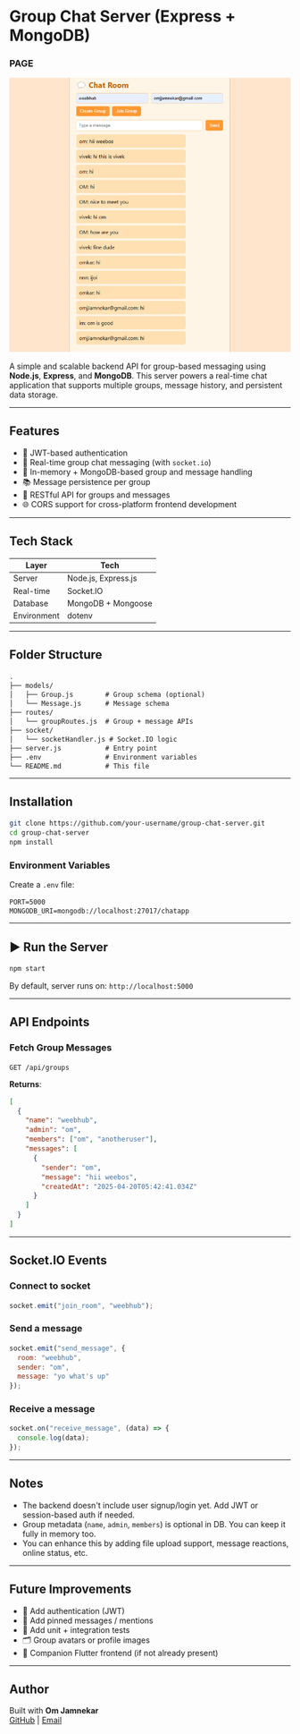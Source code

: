
#  Group Chat Server (Express + MongoDB)

### PAGE
![index.html](./public/assets/image.png)

A simple and scalable backend API for group-based messaging using **Node.js**, **Express**, and **MongoDB**. This server powers a real-time chat application that supports multiple groups, message history, and persistent data storage.

---

##  Features

- 🔐 JWT-based authentication
- 💬 Real-time group chat messaging (with `socket.io`)
- 🧠 In-memory + MongoDB-based group and message handling
- 📚 Message persistence per group
- 📡 RESTful API for groups and messages
- 🌐 CORS support for cross-platform frontend development

---

##  Tech Stack

| Layer         | Tech                    |
| ------------- | ------------------------ |
| Server        | Node.js, Express.js     |
| Real-time     | Socket.IO               |
| Database      | MongoDB + Mongoose      |
| Environment   | dotenv                  |

---

##  Folder Structure

```
.
├── models/
│   ├── Group.js        # Group schema (optional)
│   └── Message.js      # Message schema
├── routes/
│   └── groupRoutes.js  # Group + message APIs
├── socket/
│   └── socketHandler.js # Socket.IO logic
├── server.js           # Entry point
├── .env                # Environment variables
└── README.md           # This file
```

---

##  Installation

```bash
git clone https://github.com/your-username/group-chat-server.git
cd group-chat-server
npm install
```

###  Environment Variables

Create a `.env` file:

```env
PORT=5000
MONGODB_URI=mongodb://localhost:27017/chatapp
```

---



## ▶ Run the Server

```bash
npm start
```

By default, server runs on: `http://localhost:5000`

---

##  API Endpoints

###  Fetch Group Messages

```
GET /api/groups
```

**Returns**:
```json
[
  {
    "name": "weebhub",
    "admin": "om",
    "members": ["om", "anotheruser"],
    "messages": [
      {
        "sender": "om",
        "message": "hii weebos",
        "createdAt": "2025-04-20T05:42:41.034Z"
      }
    ]
  }
]
```

---

##  Socket.IO Events

### Connect to socket
```js
socket.emit("join_room", "weebhub");
```

### Send a message
```js
socket.emit("send_message", {
  room: "weebhub",
  sender: "om",
  message: "yo what's up"
});
```

### Receive a message
```js
socket.on("receive_message", (data) => {
  console.log(data);
});
```

---

##  Notes

- The backend doesn't include user signup/login yet. Add JWT or session-based auth if needed.
- Group metadata (`name`, `admin`, `members`) is optional in DB. You can keep it fully in memory too.
- You can enhance this by adding file upload support, message reactions, online status, etc.

---

##  Future Improvements

- 🔐 Add authentication (JWT)
- 📌 Add pinned messages / mentions
- 🧪 Add unit + integration tests
- 🗂 Group avatars or profile images
- 📱 Companion Flutter frontend (if not already present)

---

##  Author

Built with **Om Jamnekar**  
[GitHub](https://github.com/your-username) | [Email](mailto:omjjamnekar@gmail.com)
